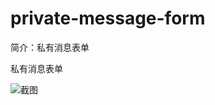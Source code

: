 # private-message-form

简介：私有消息表单

私有消息表单

![截图](https://unpkg.com/@icedesign/private-message-form-block/screenshot.png)
